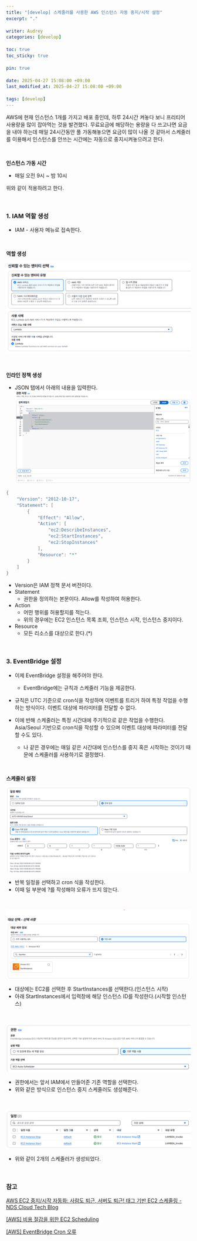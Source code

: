```yaml
---
title: "[develop] 스케줄러를 사용한 AWS 인스턴스 자동 중지/시작 설정"
excerpt: "."

writer: Audrey
categories: [develop]

toc: true
toc_sticky: true

pin: true

date: 2025-04-27 15:08:00 +09:00
last_modified_at: 2025-04-27 15:08:00 +09:00

tags: [develop]
---
```


AWS에 현재 인스턴스 1개를 가지고 배포 중인데, 하루 24시간 켜놓다 보니 프리티어 사용량을 많이 잡아먹는 것을 발견했다. 무료요금에 해당하는 용량을 다 쓰고나면 요금을 내야 하는데 매일 24시간동안 풀 가동해놓으면 요금이 많이 나올 것 같아서 스케줄러를 이용해서 인스턴스를 안쓰는 시간에는 자동으로 중지시켜놓으려고 한다.

<br>

**인스턴스 가동 시간**

- 매일 오전 9시 ~ 밤 10시

위와 같이 적용하려고 한다.

<br>

### 1. IAM 역할 생성

- IAM - 사용자 메뉴로 접속한다.  

<br>

**역할 생성**

![Image](/assets/img/250427/owi2504271.png)


<br>

**인라인 정책 생성**

- JSON 탭에서 아래의 내용을 입력한다.
![Image](/assets/img/250427/owi2504272.png)

```java
{
    "Version": "2012-10-17",
    "Statement": [
        {
            "Effect": "Allow",
            "Action": [
                "ec2:DescribeInstances",
                "ec2:StartInstances",
                "ec2:StopInstances"
            ],
            "Resource": "*"
        }
    ]
}
```

- Version은 IAM 정책 문서 버전이다.
- Statement
    - 권한을 정의하는 본문이다. Allow를 작성하여 허용한다.
- Action
    - 어떤 행위를 허용할지를 적는다.
    - 위의 경우에는 EC2 인스턴스 목록 조회, 인스턴스 시작, 인스턴스 중지이다.
- Resource
    - 모든 리소스를 대상으로 한다.(*)

<br>

### 3. EventBridge 설정

- 이제 EventBridge 설정을 해주어야 한다.
    - EventBridge에는 규칙과 스케줄러 기능을 제공한다.

- 규칙은 UTC 기준으로 cron식을 작성하며 이벤트를 트리거 하여 특정 작업을 수행하는 방식이다. 이벤트 대상에 파라미터를 전달할 수 없다. 
- 이에 반해 스케줄러는 특정 시간대에 주기적으로 같은 작업을 수행한다. Asia/Seoul 기반으로 cron식을 작성할 수 있으며 이벤트 대상에 파라미터를 전달할 수도 있다.

    - 나 같은 경우에는 매일 같은 시간대에 인스턴스를 중지 혹은 시작하는 것이기 때문에 스케줄러를 사용하기로 결정했다.

<br>

**스케줄러 설정**

![Image](/assets/img/250427/owi2504274.png)
- 반복 일정을 선택하고 cron 식을 작성한다.
- 이때 일 부분에 ?를 작성해야 오류가 뜨지 않는다.

<br>

![Image](/assets/img/250427/owi2504279.png)
- 대상에는 EC2를 선택한 후 StartInstances를 선택한다.(인스턴스 시작)
- 아래 StartInstances에서 입력창에 해당 인스턴스 ID를 작성한다.(시작할 인스턴스)

<br>

![Image](/assets/img/250427/owi2504277.png)

- 권한에서는 앞서 IAM에서 만들어준 기존 역할을 선택한다.
- 위와 같은 방식으로 인스턴스 중지 스케줄러도 생성해준다.

<br>

![Image](/assets/img/250427/owi2504278.png)

- 위와 같이 2개의 스케줄러가 생성되었다.

<br>

### 참고

[AWS EC2 중지/시작 자동화: 사람도 퇴근, 서버도 퇴근! 태그 기반 EC2 스케줄링 - NDS Cloud Tech Blog](https://tech.cloud.nongshim.co.kr/blog/aws/2775/)

[[AWS] 비용 절감을 위한 EC2 Scheduling](https://developnote-blog.tistory.com/160)

[[AWS] EventBridge Cron 오류](https://co-de.tistory.com/204)